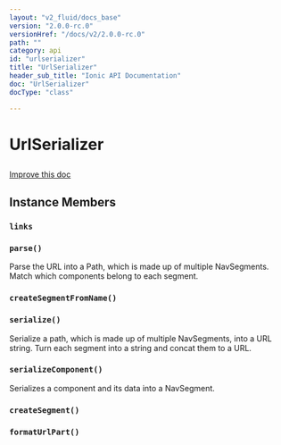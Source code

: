 ```yaml
---
layout: "v2_fluid/docs_base"
version: "2.0.0-rc.0"
versionHref: "/docs/v2/2.0.0-rc.0"
path: ""
category: api
id: "urlserializer"
title: "UrlSerializer"
header_sub_title: "Ionic API Documentation"
doc: "UrlSerializer"
docType: "class"

---
```










<h1 class="api-title">
<a class="anchor" name="url-serializer" href="#url-serializer"></a>

UrlSerializer





</h1>

<a class="improve-v2-docs" href="http://github.com/driftyco/ionic/edit/master//src/navigation/url-serializer.ts#L3">
Improve this doc
</a>










<!-- @usage tag -->


<!-- @property tags -->



<!-- instance methods on the class -->

<h2><a class="anchor" name="instance-members" href="#instance-members"></a>Instance Members</h2>

<div id="links"></div>

<h3>
<a class="anchor" name="links" href="#links"></a>
<code>links</code>
  

</h3>












<div id="parse"></div>

<h3>
<a class="anchor" name="parse" href="#parse"></a>
<code>parse()</code>
  

</h3>

Parse the URL into a Path, which is made up of multiple NavSegments.
Match which components belong to each segment.











<div id="createSegmentFromName"></div>

<h3>
<a class="anchor" name="createSegmentFromName" href="#createSegmentFromName"></a>
<code>createSegmentFromName()</code>
  

</h3>












<div id="serialize"></div>

<h3>
<a class="anchor" name="serialize" href="#serialize"></a>
<code>serialize()</code>
  

</h3>

Serialize a path, which is made up of multiple NavSegments,
into a URL string. Turn each segment into a string and concat them to a URL.











<div id="serializeComponent"></div>

<h3>
<a class="anchor" name="serializeComponent" href="#serializeComponent"></a>
<code>serializeComponent()</code>
  

</h3>

Serializes a component and its data into a NavSegment.











<div id="createSegment"></div>

<h3>
<a class="anchor" name="createSegment" href="#createSegment"></a>
<code>createSegment()</code>
  

</h3>












<div id="formatUrlPart"></div>

<h3>
<a class="anchor" name="formatUrlPart" href="#formatUrlPart"></a>
<code>formatUrlPart()</code>
  

</h3>















<!-- related link --><!-- end content block -->


<!-- end body block -->

